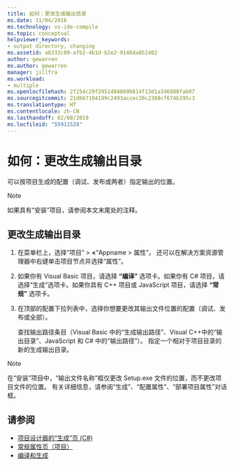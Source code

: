 ```yaml
---
title: 如何：更改生成输出目录
ms.date: 11/04/2016
ms.technology: vs-ide-compile
ms.topic: conceptual
helpviewer_keywords:
- output directory, changing
ms.assetid: a8333c89-afb2-4b1d-b2e2-9146da852402
author: gewarren
ms.author: gewarren
manager: jillfra
ms.workload:
- multiple
ms.openlocfilehash: 2f254c29f2951484869b814f13d1a346080fab07
ms.sourcegitcommit: 21d667104199c2493accec20c2388cf674b195c3
ms.translationtype: HT
ms.contentlocale: zh-CN
ms.lasthandoff: 02/08/2019
ms.locfileid: "55911528"
---
```

# <a name="how-to-change-the-build-output-directory"></a>如何：更改生成输出目录

可以按项目生成的配置（调试、发布或两者）指定输出的位置。

> [!NOTE]
> 如果具有“安装”项目，请参阅本文末尾处的注释。

## <a name="change-the-build-output-directory"></a>更改生成输出目录

1.  在菜单栏上，选择“项目” > **\<**“Appname > 属性”。 还可以在解决方案资源管理器中右键单击项目节点并选择“属性”。

2.  如果你有 Visual Basic 项目，请选择 **“编译”** 选项卡。如果你有 C# 项目，请选择“生成”选项卡。如果你具有 C++ 项目或 JavaScript 项目，请选择 **“常规”** 选项卡。

3.  在顶部的配置下拉列表中，选择你想要更改其输出文件位置的配置（调试、发布或全部）。

     查找输出路径条目（Visual Basic 中的“生成输出路径”、Visual C++中的“输出目录”、JavaScript 和 C# 中的“输出路径”）。 指定一个相对于项目目录的新的生成输出目录。

> [!NOTE]
> 在“安装”项目中，“输出文件名称”框仅更改 Setup.exe 文件的位置，而不更改项目文件的位置。 有关详细信息，请参阅“生成”、“配置属性”、“部署项目属性”对话框。

## <a name="see-also"></a>请参阅

- [项目设计器的“生成”页 (C#)](../ide/reference/build-page-project-designer-csharp.md)
- [常规属性页（项目）](/cpp/ide/general-property-page-project)
- [编译和生成](../ide/compiling-and-building-in-visual-studio.md)